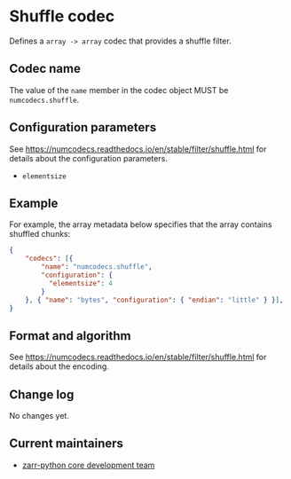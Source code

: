 # Shuffle codec

Defines a `array -> array` codec that provides a shuffle filter.

## Codec name

The value of the `name` member in the codec object MUST be `numcodecs.shuffle`.

## Configuration parameters

See https://numcodecs.readthedocs.io/en/stable/filter/shuffle.html for details about the configuration parameters.

- `elementsize`

## Example

For example, the array metadata below specifies that the array contains shuffled chunks:

```json
{
    "codecs": [{
        "name": "numcodecs.shuffle",
        "configuration": {
          "elementsize": 4
        }
    }, { "name": "bytes", "configuration": { "endian": "little" } }],
}
```


## Format and algorithm

See https://numcodecs.readthedocs.io/en/stable/filter/shuffle.html for details about the encoding.

## Change log

No changes yet.

## Current maintainers

* [zarr-python core development team](https://github.com/orgs/zarr-developers/teams/python-core-devs)
